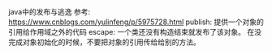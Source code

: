 java中的发布与逃逸
参考: https://www.cnblogs.com/yulinfeng/p/5975728.html
publish: 提供一个对象的引用给作用域之外的代码
escape: 一个类还没有构造结束就发布了该对象。
    在没完成对象初始化的时候，不要把对象的引用传给给别的方法。
